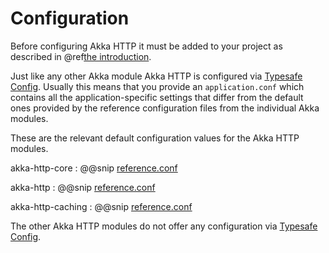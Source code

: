 # Configuration

Before configuring Akka HTTP it must be added to your project as described in
@ref[the introduction](introduction.md#using-akka-http).

Just like any other Akka module Akka HTTP is configured via [Typesafe Config](https://github.com/lightbend/config).
Usually this means that you provide an `application.conf` which contains all the application-specific settings that
differ from the default ones provided by the reference configuration files from the individual Akka modules.

These are the relevant default configuration values for the Akka HTTP modules.

akka-http-core
:  @@snip [reference.conf](/akka-http-core/src/main/resources/reference.conf)

akka-http
:  @@snip [reference.conf](/akka-http/src/main/resources/reference.conf)

akka-http-caching
:  @@snip [reference.conf](/akka-http-caching/src/main/resources/reference.conf)

The other Akka HTTP modules do not offer any configuration via [Typesafe Config](https://github.com/lightbend/config).
